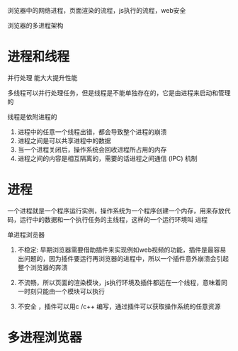 浏览器中的网络进程，页面渲染的流程，js执行的流程，web安全

浏览器的多进程架构

# 进程和线程
并行处理 能大大提升性能

多线程可以并行处理任务，但是线程是不能单独存在的，它是由进程来启动和管理的

线程是依附进程的

1. 进程中的任意一个线程出错，都会导致整个进程的崩溃
2. 进程之间是可以共享进程中的数据
3. 当一个进程关闭后，操作系统会回收进程所占用的内存
4. 进程之间的内容是相互隔离的，需要的话进程之间通信 (IPC) 机制

# 进程

一个进程就是一个程序运行实例，操作系统为一个程序创建一个内存，用来存放代码，运行中的数据和一个执行任务的主线程，这样的一个运行环境叫 进程


单进程浏览器

1. 不稳定: 早期浏览器需要借助插件来实现例如web视频的功能，插件是最容易出问题的，因为插件要运行再浏览器的进程中，所以一个插件意外崩溃会引起整个浏览器的奔溃

2. 不流畅，所以页面的渲染模块，js执行环境及插件都运在一个线程，意味着同一时刻只能由一个模块可以执行

3. 不安全 ，插件可以用c /c++ 编写，通过插件可以获取操作系统的任意资源


# 多进程浏览器

